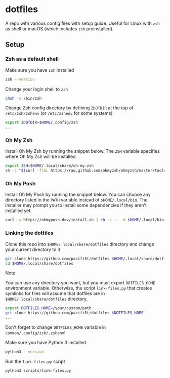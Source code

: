# dotfiles

A repo with various config files with setup guide. Useful for Linux with `zsh` as shell or macOS (which includes `zsh` preinstalled).

## Setup

### Zsh as a default shell

Make sure you have `zsh` installed

```sh
zsh --version
```

Change your login shell to `zsh`

```sh
chsh -s /bin/zsh
```

Change Zsh config directory by defining `ZDOTDIR` at the top of `/etc/zsh/zshenv` (or `/etc/zshenv` for some systems)

```sh
export ZDOTDIR=$HOME/.config/zsh
...
```

### Oh My Zsh

Install Oh My Zsh by running the snippet below. The `ZSH` variable specifies where Oh My Zsh will be installed.

```sh
export ZSH=$HOME/.local/share/oh-my-zsh
sh -c "$(curl -fsSL https://raw.github.com/ohmyzsh/ohmyzsh/master/tools/install.sh)"
```

### Oh My Posh

Install Oh My Posh by running the snippet below. You can choose any directory listed in the `PATH` variable instead of `$HOME/.local/bin`. The installer may prompt you to install some dependencies if they aren't installed yet.

```sh
curl -s https://ohmyposh.dev/install.sh | sh -s -- -d $HOME/.local/bin
```

### Linking the dotfiles

Clone this repo into `$HOME/.local/share/dotfiles` directory and change your current directory to it

```sh
git clone https://github.com/pacifi5t/dotfiles $HOME/.local/share/dotfiles
cd $HOME/.local/share/dotfiles
```

> [!NOTE]
> You can use any directory you want, but you must export `DOTFILES_HOME` environment variable. Otherwise, the script `link-files.py` that creates symlinks for files will assume that dotfiles are in `$HOME/.local/share/dotfiles` directory.
>
> ```sh
> export DOTFILES_HOME=/your/custom/path
> git clone https://github.com/pacifi5t/dotfiles $DOTFILES_HOME
> ...
> ```
>
> Don't forget to change `DOTFILES_HOME` variable in `common/.config/zsh/.zshenv`!

Make sure you have Python 3 installed

```sh
python3 --version
```

Run the `link-files.py` script

```sh
python3 scripts/link-files.py
```
